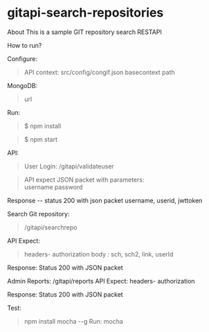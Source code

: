 # gitapi-search-repositories
About
This is a sample GIT repository search RESTAPI

How to run?

Configure:
>API context: src/config/congif.json
>basecontext
>path

MongoDB:
>url

Run:
>$ npm install

>$ npm start

API:

>User Login:
>/gitapi/validateuser

>API expect JSON packet with parameters:      
>username
>password

Response -- status 200 with json packet username, userid, jwttoken

Search Git repository:
>/gitapi/searchrepo

API Expect:
>headers- authorization
>body : sch, sch2, link, userId

Response: Status 200  with JSON packet

Admin Reports:
/gitapi/reports
API Expect:
headers- authorization

Response: Status 200  with JSON packet


Test:
> npm install mocha --g
Run:
> mocha


